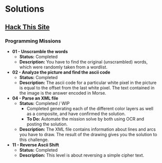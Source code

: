 # Solutions

## [Hack This Site](https://www.hackthissite.org/)

### Programming Missions

* **01 - Unscramble the words**
    * **Status:** Completed
    * **Description:** You have to find the original (unscrambled) words, which were randomly taken from a wordlist.
* **02 - Analyze the picture and find the ascii code**
    * **Status:** Completed
    * **Description:** The ascii code for a particular white pixel in the picture is equal to the offset from the last white pixel. The text contained in the image is the answer encoded in Morse.
* **04 - Parse an XML file**
    * **Status:** Completed / WIP
        * Completed generating each of the different color layers as well as a composite, and have confirmed the solution.
        * **To Do:** Automate the mission solve by both using OCR and posting the solution.
    * **Description:** The XML file contains information about lines and arcs you have to draw. The result of the drawing gives you the solution to this challenge.
* **11 - Reverse Ascii Shift**
    * **Status:** Completed
    * **Description:** This level is about reversing a simple cipher text.
